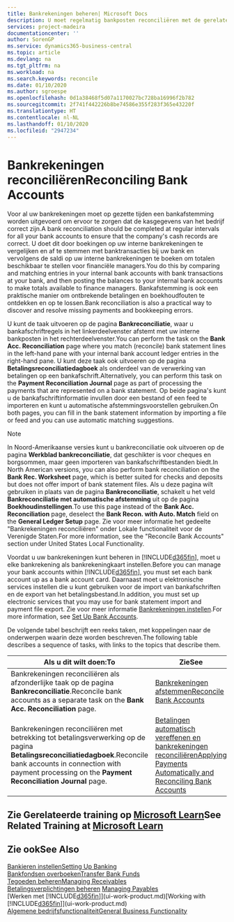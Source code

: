 ```yaml
---
title: Bankrekeningen beheren| Microsoft Docs
description: U moet regelmatig bankposten reconciliëren met de gerelateerde banktransacties in uw bankrekeningen.
services: project-madeira
documentationcenter: ''
author: SorenGP
ms.service: dynamics365-business-central
ms.topic: article
ms.devlang: na
ms.tgt_pltfrm: na
ms.workload: na
ms.search.keywords: reconcile
ms.date: 01/10/2020
ms.author: sgroespe
ms.openlocfilehash: 0d1a38468f5d07a1170027bc728ba16996f2b782
ms.sourcegitcommit: 2f741f442226b8be74586e355f283f365e43220f
ms.translationtype: HT
ms.contentlocale: nl-NL
ms.lasthandoff: 01/10/2020
ms.locfileid: "2947234"
---
```

# <a name="reconciling-bank-accounts"></a><span data-ttu-id="00594-103">Bankrekeningen reconciliëren</span><span class="sxs-lookup"><span data-stu-id="00594-103">Reconciling Bank Accounts</span></span>
<span data-ttu-id="00594-104">Voor al uw bankrekeningen moet op gezette tijden een bankafstemming worden uitgevoerd om ervoor te zorgen dat de kasgegevens van het bedrijf correct zijn.</span><span class="sxs-lookup"><span data-stu-id="00594-104">A bank reconciliation should be completed at regular intervals for all your bank accounts to ensure that the company's cash records are correct.</span></span> <span data-ttu-id="00594-105">U doet dit door boekingen op uw interne bankrekeningen te vergelijken en af te stemmen met banktransacties bij uw bank en vervolgens de saldi op uw interne bankrekeningen te boeken om totalen beschikbaar te stellen voor financiële managers.</span><span class="sxs-lookup"><span data-stu-id="00594-105">You do this by comparing and matching entries in your internal bank accounts with bank transactions at your bank, and then posting the balances to your internal bank accounts to make totals available to finance managers.</span></span> <span data-ttu-id="00594-106">Bankafstemming is ook een praktische manier om ontbrekende betalingen en boekhoudfouten te ontdekken en op te lossen.</span><span class="sxs-lookup"><span data-stu-id="00594-106">Bank reconciliation is also a practical way to discover and resolve missing payments and bookkeeping errors.</span></span>

<span data-ttu-id="00594-107">U kunt de taak uitvoeren op de pagina **Bankreconciliatie**, waar u bankafschriftregels in het linkerdeelvenster afstemt met uw interne bankposten in het rechterdeelvenster.</span><span class="sxs-lookup"><span data-stu-id="00594-107">You can perform the task on the **Bank Acc. Reconciliation** page where you match (reconcile) bank statement lines in the left-hand pane with your internal bank account ledger entries in the right-hand pane.</span></span> <span data-ttu-id="00594-108">U kunt deze taak ook uitvoeren op de pagina **Betalingsreconciliatiedagboek** als onderdeel van de verwerking van betalingen op een bankafschrift.</span><span class="sxs-lookup"><span data-stu-id="00594-108">Alternatively, you can perform this task on the **Payment Reconciliation Journal** page as part of processing the payments that are represented on a bank statement.</span></span> <span data-ttu-id="00594-109">Op beide pagina's kunt u de bankafschriftinformatie invullen door een bestand of een feed te importeren en kunt u automatische afstemmingsvoorstellen gebruiken.</span><span class="sxs-lookup"><span data-stu-id="00594-109">On both pages, you can fill in the bank statement information by importing a file or feed and you can use automatic matching suggestions.</span></span>

> [!NOTE]  
> <span data-ttu-id="00594-110">In Noord-Amerikaanse versies kunt u bankreconciliatie ook uitvoeren op de pagina **Werkblad bankreconciliatie**, dat geschikter is voor cheques en borgsommen, maar geen importeren van bankafschriftbestanden biedt.</span><span class="sxs-lookup"><span data-stu-id="00594-110">In North American versions, you can also perform bank reconciliation on the **Bank Rec. Worksheet** page, which is better suited for checks and deposits but does not offer import of bank statement files.</span></span> <span data-ttu-id="00594-111">Als u deze pagina wilt gebruiken in plaats van de pagina **Bankreconciliatie**, schakelt u het veld **Bankreconciliatie met automatische afstemming** uit op de pagina **Boekhoudinstellingen**.</span><span class="sxs-lookup"><span data-stu-id="00594-111">To use this page instead of the **Bank Acc. Reconciliation** page, deselect the **Bank Recon. with Auto. Match** field on the **General Ledger Setup** page.</span></span> <span data-ttu-id="00594-112">Zie voor meer informatie het gedeelte "Bankrekeningen reconciliëren" onder Lokale functionaliteit voor de Verenigde Staten.</span><span class="sxs-lookup"><span data-stu-id="00594-112">For more information, see the "Reconcile Bank Accounts" section under United States Local Functionality.</span></span>

<span data-ttu-id="00594-113">Voordat u uw bankrekeningen kunt beheren in [!INCLUDE[d365fin](includes/d365fin_md.md)], moet u elke bankrekening als bankrekeningkaart instellen.</span><span class="sxs-lookup"><span data-stu-id="00594-113">Before you can manage your bank accounts within [!INCLUDE[d365fin](includes/d365fin_md.md)], you must set each bank account up as a bank account card.</span></span> <span data-ttu-id="00594-114">Daarnaast moet u elektronische services instellen die u kunt gebruiken voor de import van bankafschriften en de export van het betalingsbestand.</span><span class="sxs-lookup"><span data-stu-id="00594-114">In addition, you must set up electronic services that you may use for bank statement import and payment file export.</span></span> <span data-ttu-id="00594-115">Zie voor meer informatie [Bankrekeningen instellen](bank-setup-banking.md).</span><span class="sxs-lookup"><span data-stu-id="00594-115">For more information, see [Set Up Bank Accounts](bank-setup-banking.md).</span></span>

<span data-ttu-id="00594-116">De volgende tabel beschrijft een reeks taken, met koppelingen naar de onderwerpen waarin deze worden beschreven.</span><span class="sxs-lookup"><span data-stu-id="00594-116">The following table describes a sequence of tasks, with links to the topics that describe them.</span></span>

| <span data-ttu-id="00594-117">Als u dit wilt doen:</span><span class="sxs-lookup"><span data-stu-id="00594-117">To</span></span> | <span data-ttu-id="00594-118">Zie</span><span class="sxs-lookup"><span data-stu-id="00594-118">See</span></span> |
| --- | --- |
| <span data-ttu-id="00594-119">Bankrekeningen reconciliëren als afzonderlijke taak op de pagina **Bankreconciliatie**.</span><span class="sxs-lookup"><span data-stu-id="00594-119">Reconcile bank accounts as a separate task on the **Bank Acc. Reconciliation** page.</span></span> |[<span data-ttu-id="00594-120">Bankrekeningen afstemmen</span><span class="sxs-lookup"><span data-stu-id="00594-120">Reconcile Bank Accounts</span></span>](bank-how-reconcile-bank-accounts-separately.md) |
| <span data-ttu-id="00594-121">Bankrekeningen reconciliëren met betrekking tot betalingsverwerking op de pagina **Betalingsreconciliatiedagboek**.</span><span class="sxs-lookup"><span data-stu-id="00594-121">Reconcile bank accounts in connection with payment processing on the **Payment Reconciliation Journal** page.</span></span> |[<span data-ttu-id="00594-122">Betalingen automatisch vereffenen en bankrekeningen reconciliëren</span><span class="sxs-lookup"><span data-stu-id="00594-122">Applying Payments Automatically and Reconciling Bank Accounts</span></span>](receivables-apply-payments-auto-reconcile-bank-accounts.md) |

## <a name="see-related-training-at-microsoft-learnlearnpathsreconcile-bank-accounts-dynamics-365-business-central"></a><span data-ttu-id="00594-123">Zie Gerelateerde training op [Microsoft Learn](/learn/paths/reconcile-bank-accounts-dynamics-365-business-central/)</span><span class="sxs-lookup"><span data-stu-id="00594-123">See Related Training at [Microsoft Learn](/learn/paths/reconcile-bank-accounts-dynamics-365-business-central/)</span></span>

## <a name="see-also"></a><span data-ttu-id="00594-124">Zie ook</span><span class="sxs-lookup"><span data-stu-id="00594-124">See Also</span></span>
[<span data-ttu-id="00594-125">Bankieren instellen</span><span class="sxs-lookup"><span data-stu-id="00594-125">Setting Up Banking</span></span>](bank-setup-banking.md)  
[<span data-ttu-id="00594-126">Bankfondsen overboeken</span><span class="sxs-lookup"><span data-stu-id="00594-126">Transfer Bank Funds</span></span>](bank-how-transfer-bank-funds.md)  
[<span data-ttu-id="00594-127">Tegoeden beheren</span><span class="sxs-lookup"><span data-stu-id="00594-127">Managing Receivables</span></span>](receivables-manage-receivables.md)  
<span data-ttu-id="00594-128">[Betalingsverplichtingen beheren](payables-manage-payables.md)  </span><span class="sxs-lookup"><span data-stu-id="00594-128">[Managing Payables](payables-manage-payables.md)  </span></span>  
<span data-ttu-id="00594-129">[Werken met [!INCLUDE[d365fin](includes/d365fin_md.md)]](ui-work-product.md)</span><span class="sxs-lookup"><span data-stu-id="00594-129">[Working with [!INCLUDE[d365fin](includes/d365fin_md.md)]](ui-work-product.md)</span></span>  
[<span data-ttu-id="00594-130">Algemene bedrijfsfunctionaliteit</span><span class="sxs-lookup"><span data-stu-id="00594-130">General Business Functionality</span></span>](ui-across-business-areas.md)
